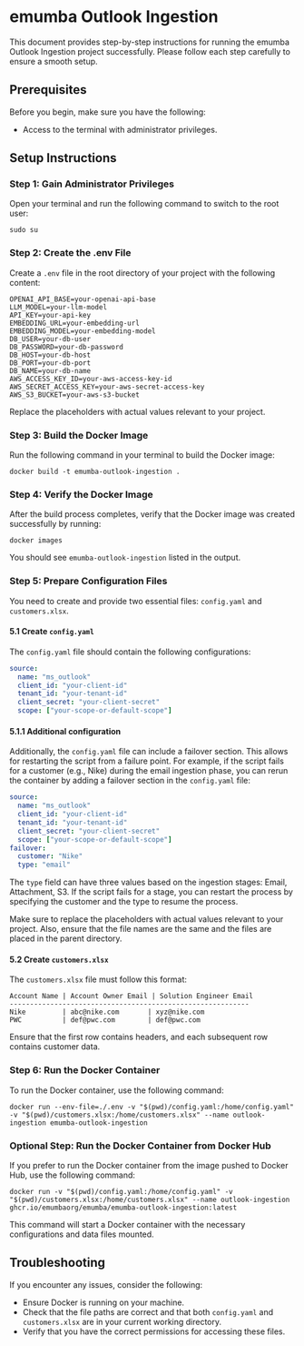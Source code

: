 # emumba Outlook Ingestion

This document provides step-by-step instructions for running the emumba Outlook Ingestion project successfully. Please follow each step carefully to ensure a smooth setup.

## Prerequisites

Before you begin, make sure you have the following:

- Access to the terminal with administrator privileges.

## Setup Instructions

### Step 1: Gain Administrator Privileges

Open your terminal and run the following command to switch to the root user:

```
sudo su
```

### Step 2: Create the .env File

Create a `.env` file in the root directory of your project with the following content:

```
OPENAI_API_BASE=your-openai-api-base
LLM_MODEL=your-llm-model
API_KEY=your-api-key
EMBEDDING_URL=your-embedding-url
EMBEDDING_MODEL=your-embedding-model
DB_USER=your-db-user
DB_PASSWORD=your-db-password
DB_HOST=your-db-host
DB_PORT=your-db-port
DB_NAME=your-db-name
AWS_ACCESS_KEY_ID=your-aws-access-key-id
AWS_SECRET_ACCESS_KEY=your-aws-secret-access-key
AWS_S3_BUCKET=your-aws-s3-bucket
```

Replace the placeholders with actual values relevant to your project.

### Step 3: Build the Docker Image

Run the following command in your terminal to build the Docker image:

```
docker build -t emumba-outlook-ingestion .
```

### Step 4: Verify the Docker Image

After the build process completes, verify that the Docker image was created successfully by running:

```
docker images
```

You should see `emumba-outlook-ingestion` listed in the output.

### Step 5: Prepare Configuration Files

You need to create and provide two essential files: `config.yaml` and `customers.xlsx`.

#### 5.1 Create `config.yaml`

The `config.yaml` file should contain the following configurations:

```yaml
source:
  name: "ms_outlook"
  client_id: "your-client-id"
  tenant_id: "your-tenant-id"
  client_secret: "your-client-secret"
  scope: ["your-scope-or-default-scope"]
```

#### 5.1.1 Additional configuration

Additionally, the `config.yaml` file can include a failover section. This allows for restarting the script from a failure point. For example, if the script fails for a customer (e.g., Nike) during the email ingestion phase, you can rerun the container by adding a failover section in the `config.yaml` file:

```yaml
source:
  name: "ms_outlook"
  client_id: "your-client-id"
  tenant_id: "your-tenant-id"
  client_secret: "your-client-secret"
  scope: ["your-scope-or-default-scope"]
failover:
  customer: "Nike"
  type: "email"
```

The `type` field can have three values based on the ingestion stages: Email, Attachment, S3. If the script fails for a stage, you can restart the process by specifying the customer and the type to resume the process.

Make sure to replace the placeholders with actual values relevant to your project. Also, ensure that the file names are the same and the files are placed in the parent directory.

#### 5.2 Create `customers.xlsx`

The `customers.xlsx` file must follow this format:

```
Account Name | Account Owner Email | Solution Engineer Email
-----------------------------------------------------------
Nike         | abc@nike.com       | xyz@nike.com
PWC          | def@pwc.com        | def@pwc.com
```

Ensure that the first row contains headers, and each subsequent row contains customer data.

### Step 6: Run the Docker Container

To run the Docker container, use the following command:

```
docker run --env-file=./.env -v "$(pwd)/config.yaml:/home/config.yaml" -v "$(pwd)/customers.xlsx:/home/customers.xlsx" --name outlook-ingestion emumba-outlook-ingestion
```

### Optional Step: Run the Docker Container from Docker Hub

If you prefer to run the Docker container from the image pushed to Docker Hub, use the following command:

```
docker run -v "$(pwd)/config.yaml:/home/config.yaml" -v "$(pwd)/customers.xlsx:/home/customers.xlsx" --name outlook-ingestion ghcr.io/emumbaorg/emumba/emumba-outlook-ingestion:latest
```

This command will start a Docker container with the necessary configurations and data files mounted.

## Troubleshooting

If you encounter any issues, consider the following:

- Ensure Docker is running on your machine.
- Check that the file paths are correct and that both `config.yaml` and `customers.xlsx` are in your current working directory.
- Verify that you have the correct permissions for accessing these files.
